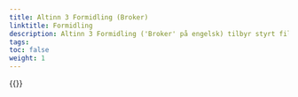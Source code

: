 ```yaml
---
title: Altinn 3 Formidling (Broker)
linktitle: Formidling
description: Altinn 3 Formidling ('Broker' på engelsk) tilbyr styrt filoverførig med støtte for store filer og avansert funksjonalitet for informasjonssikerhet, statusmonitorerin og tjenestekvalitet.   
tags:
toc: false
weight: 1
---
```


{{<children />}}
